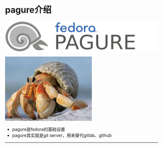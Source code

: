 # pagure介绍

![20221015_174325_48](image/20221015_174325_48.png)

![20210713_132216_59](image/20210713_132216_59.png)



* pagure是fedora的基础设置
* pagure其实就是git server，用来替代gitlab、github


---
